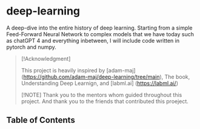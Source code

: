 # deep-learning

A deep-dive into the entire history of deep learning. Starting from a simple Feed-Forward Neural Network to complex models that we have today such as chatGPT 4 and everything inbetween, I will include code written in pytorch and numpy. 

> [!Acknowledgment] 
> 
> This project is heavily inspired by [adam-maj] (https://github.com/adam-maj/deep-learning/tree/main), The book, Understanding Deep Learnign, and [labml.ai] (https://labml.ai/)
>
> [!NOTE]
> Thank you to the mentors whom guided throughout this project. And thank you to the friends that contributed this proeject. 

## Table of Contents 